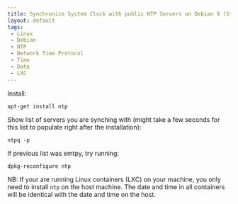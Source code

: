 ```yaml
---
title: Synchronize System Clock with public NTP Servers on Debian 9 (Stretch)
layout: default
tags:
 - Linux
 - Debian
 - NTP
 - Network Time Protocol
 - Time
 - Date
 - LXC
---
```


Install:
```shell
apt-get install ntp
```

Show list of servers you are synching with (might take a few seconds for this list to populate right after the installation):
```shell
ntpq -p
```

If previous list was emtpy, try running:
```shell
dpkg-reconfigure ntp
```

NB: If your are running Linux containers (LXC) on your machine, you only need to install `ntp` on the host machine. The date and time in all containers will be identical with the date and time on the host.
